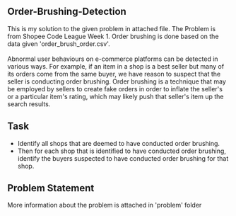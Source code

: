 ## Order-Brushing-Detection
This is my solution to the given problem in attached file. 
The Problem is from Shopee Code League Week 1.
Order brushing is done based on the data given 'order_brush_order.csv'.
<br/><br/>
Abnormal user behaviours on e-commerce platforms can be detected in various ways. 
For example, if an item in a shop is a best seller but many of its orders come from the same buyer, we have reason to suspect that the seller is conducting order brushing.
Order brushing is a technique that may be employed by sellers to create fake orders in order to inflate the seller's or a particular item's rating, which may likely push that seller's item up the search results.

## Task
- Identify all shops that are deemed to have conducted order brushing. 
- Then for each shop that is identified to have conducted order brushing, identify the buyers suspected to have conducted order brushing for that shop.

## Problem Statement
More information about the problem is attached in 'problem' folder
